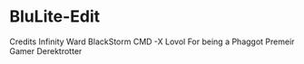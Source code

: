 BluLite-Edit
============

Credits
Infinity Ward
BlackStorm
CMD -X
Lovol For being a Phaggot
Premeir Gamer
Derektrotter
